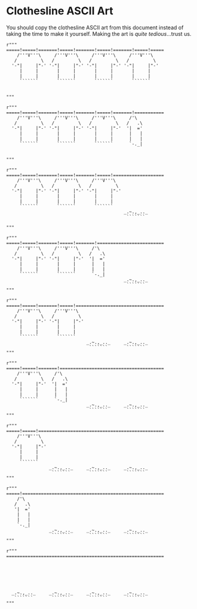 # Clothesline ASCII Art

You should copy the clothesline ASCII art from this document instead of taking the time to make it yourself. Making the art is _quite tedious_...trust us.


    r"""
    =====!=====!=======!=====!=======!=====!=======!=====!=====
        /'''V'''\     /'''V'''\     /'''V'''\     /'''V'''\
       /         \   /         \   /         \   /         \
      '-"|     |"-' '-"|     |"-' '-"|     |"-' '-"|     |"-'
         |     |       |     |       |     |       |     |
         |     |       |     |       |     |       |     |
         ```````       ```````       ```````       ```````


    """

    r"""
    =====!=====!=======!=====!=======!=====!=======!===========
        /'''V'''\     /'''V'''\     /'''V'''\     /'\
       /         \   /         \   /         \   /   .\
      '-"|     |"-' '-"|     |"-' '-"|     |"-'  '|  ='
         |     |       |     |       |     |      |   |
         |     |       |     |       |     |      |   |
         ```````       ```````       ```````      `-._|


    """

    r"""
    =====!=====!=======!=====!=======!=====!===================
        /'''V'''\     /'''V'''\     /'''V'''\
       /         \   /         \   /         \
      '-"|     |"-' '-"|     |"-' '-"|     |"-'
         |     |       |     |       |     |
         |     |       |     |       |     |
         ```````       ```````       ```````
                                                _.~.,_.._
                                                 ```````

    """

    r"""
    =====!=====!=======!=====!=======!=========================
        /'''V'''\     /'''V'''\     /'\
       /         \   /         \   /   .\
      '-"|     |"-' '-"|     |"-'  '|  ='
         |     |       |     |      |   |
         |     |       |     |      |   |
         ```````       ```````      `-._|
                                                _.~.,_.._
                                                 ```````
    """
    
    r"""
    =====!=====!=======!=====!=================================
        /'''V'''\     /'''V'''\
       /         \   /         \
      '-"|     |"-' '-"|     |"-'
         |     |       |     |
         |     |       |     |
         ```````       ```````
                                  _.~.,_.._     _.~.,_.._
                                   ```````       ```````
    """
    
    r"""
    =====!=====!=======!=======================================
        /'''V'''\     /'\
       /         \   /   .\
      '-"|     |"-'  '|  ='
         |     |      |   |
         |     |      |   |
         ```````      `-._|
                                  _.~.,_.._     _.~.,_.._
                                   ```````       ```````
    """
    
    r"""
    =====!=====!===============================================
        /'''V'''\
       /         \
      '-"|     |"-'
         |     |
         |     |
         ```````
                    _.~.,_.._     _.~.,_.._     _.~.,_.._
                     ```````       ```````       ```````
    """
    
    r"""
    =====!=====================================================
        /'\
       /   .\
       '|  ='
        |   |
        |   |
        `-._|
                    _.~.,_.._     _.~.,_.._     _.~.,_.._
                     ```````       ```````       ```````
    """
    
    r"""
    ===========================================================






      _.~.,_.._     _.~.,_.._     _.~.,_.._     _.~.,_.._
       ```````       ```````       ```````       ```````
    """

